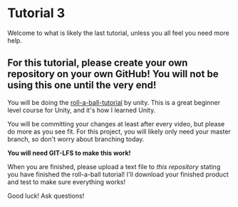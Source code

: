# Tutorial 3

Welcome to what is likely the last tutorial, unless you all feel you need more help.

## **For this tutorial, please create your own repository on your own GitHub! You will not be using this one until the very end!**

You will be doing the [roll-a-ball-tutorial](https://learn.unity.com/project/roll-a-ball-tutorial) by unity. This is a great beginner level course for Unity, and it's how I learned Unity.

You will be committing your changes at least after every video, but please do more as you see fit. For this project, you will likely only need your master branch, so don't worry about branching today. 

**You will need GIT-LFS to make this work!**

When you are finished, please upload a text file to _this repository_ stating you have finished the roll-a-ball tutorial! I'll download your finished product and test to make sure everything works! 

Good luck! Ask questions!
